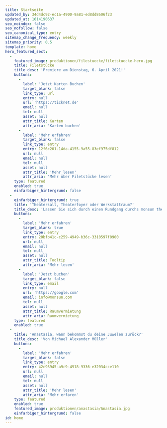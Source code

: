 ```yaml
---
title: Startseite
updated_by: 34d4dc92-ec1a-4900-9a81-ed8dd8606f23
updated_at: 1614190637
seo_noindex: false
seo_nofollow: false
seo_canonical_type: entry
sitemap_change_frequency: weekly
sitemap_priority: 0.5
template: home
hero_featured_sect:
  -
    featured_image: produktionen/filestuecke/filetstuecke-hero.jpg
    title: Filetstücke
    title_desc: 'Premiere am Dienstag, 6. April 2021!'
    buttons:
      -
        label: 'Jetzt Karten Buchen'
        target_blank: false
        link_type: url
        entry: null
        url: 'https://ticknet.de'
        email: null
        tel: null
        asset: null
        attr_title: Karten
        attr_aria: 'Karten buchen'
      -
        label: 'Mehr erfahren'
        target_blank: false
        link_type: entry
        entry: 12f6c201-14da-4155-9a55-83ef975df812
        url: null
        email: null
        tel: null
        asset: null
        attr_title: 'Mehr lesen'
        attr_aria: 'Mehr über Filetstücke lesen'
    type: featured
    enabled: true
    einfarbiger_hintergrund: false
  -
    einfarbiger_hintergrund: true
    title: 'Theatersall, Theaterfoyer oder Werkstattraum?'
    title_desc: 'Lassen Sie sich durch einen Rundgang durchs monsun theater inspirieren!'
    buttons:
      -
        label: 'Mehr erfahren'
        target_blank: true
        link_type: entry
        entry: 20bfb41c-c259-4949-b36c-3310597f0900
        url: null
        email: null
        tel: null
        asset: null
        attr_title: Tooltip
        attr_aria: 'Mehr lesen'
      -
        label: 'Jetzt buchen'
        target_blank: false
        link_type: email
        entry: null
        url: 'https://google.com'
        email: info@monsun.com
        tel: null
        asset: null
        attr_title: Raumvermietung
        attr_aria: Raumvermietung
    type: featured
    enabled: true
  -
    title: 'Anastasia, wann bekommst du deine Juwelen zurück?'
    title_desc: 'Von Michael Alexander Müller'
    buttons:
      -
        label: 'Mehr erfahren'
        target_blank: false
        link_type: entry
        entry: 42c93945-a9c9-4918-9336-e32034cce110
        url: null
        email: null
        tel: null
        asset: null
        attr_title: 'Mehr lesen'
        attr_aria: 'Mehr erfaren'
    type: featured
    enabled: true
    featured_image: produktionen/anastasia/Anastasia.jpg
    einfarbiger_hintergrund: false
id: home
---
```

